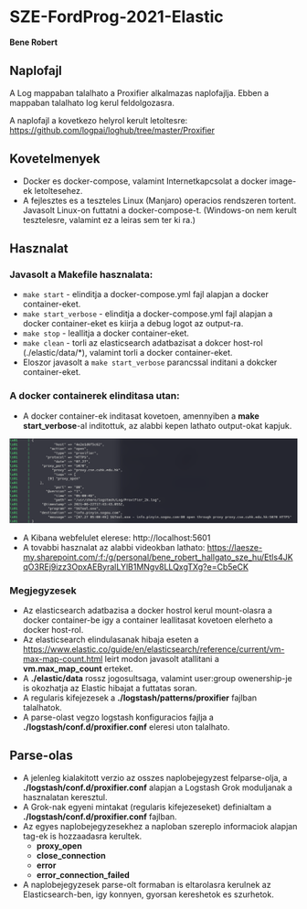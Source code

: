 # SZE-FordProg-2021-Elastic
**Bene Robert**

## Naplofajl
A Log mappaban talalhato a Proxifier alkalmazas naplofajlja. Ebben a mappaban talalhato log kerul feldolgozasra.  

A naplofajl a kovetkezo helyrol kerult letoltesre:
https://github.com/logpai/loghub/tree/master/Proxifier

## Kovetelmenyek
 - Docker es docker-compose, valamint Internetkapcsolat a docker image-ek letoltesehez.  
 - A fejlesztes es a teszteles Linux (Manjaro) operacios rendszeren tortent. Javasolt Linux-on futtatni a docker-compose-t. (Windows-on nem kerult tesztelesre, valamint ez a leiras sem ter ki ra.)

## Hasznalat
### Javasolt a Makefile hasznalata:  
 - `make start` - elinditja a docker-compose.yml fajl alapjan a docker container-eket.
 - `make start_verbose` - elinditja a docker-compose.yml fajl alapjan a docker container-eket es kiirja a debug logot az output-ra.
 - `make stop` - leallitja a docker container-eket.
 - `make clean` - torli az elasticsearch adatbazisat a dokcer host-rol (./elastic/data/*), valamint torli a docker container-eket.
 - Eloszor javasolt a `make start_verbose` parancssal inditani a dokcker container-eket.

### A docker containerek elinditasa utan:
 - A docker container-ek inditasat kovetoen, amennyiben a **make start_verbose**-al inditottuk, az alabbi kepen lathato output-okat kapjuk.

![alt text](parse.png)

 - A Kibana webfelulet elerese: http://localhost:5601
 - A tovabbi hasznalat az alabbi videokban lathato: https://laesze-my.sharepoint.com/:f:/g/personal/bene_robert_hallgato_sze_hu/Etls4JKqO3REj9izz3OpxAEByralLYlB1MNgv8LLQxgTXg?e=Cb5eCK
 
### Megjegyzesek 
 - Az elasticsearch adatbazisa a docker hostrol kerul mount-olasra a docker container-be igy a container leallitasat kovetoen elerheto a docker host-rol.
 - Az elasticsearch elindulasanak hibaja eseten a https://www.elastic.co/guide/en/elasticsearch/reference/current/vm-max-map-count.html leirt modon javasolt atallitani a **vm.max_map_count** erteket.
 - A **./elastic/data** rossz jogosultsaga, valamint user:group owenership-je is okozhatja az Elastic hibajat a futtatas soran.
 - A regularis kifejezesek a **./logstash/patterns/proxifier** fajlban talalhatok.
 - A parse-olast vegzo logstash konfiguracios fajlja a **./logstash/conf.d/proxifier.conf** eleresi uton talalhato.

## Parse-olas
 - A jelenleg kialakitott verzio az osszes naplobejegyzest felparse-olja, a **./logstash/conf.d/proxifier.conf** alapjan a Logstash Grok moduljanak a hasznalatan keresztul.
 - A Grok-nak egyeni mintakat (regularis kifejezeseket) definialtam a **./logstash/conf.d/proxifier.conf** fajlban.
 - Az egyes naplobejegyzesekhez a naploban szereplo informaciok alapjan tag-ek is hozzaadasra kerultek.
    - **proxy_open**
    - **close_connection**
    - **error**
    - **error_connection_failed**
 - A naplobejegyzesek parse-olt formaban is eltarolasra kerulnek az Elasticsearch-ben, igy konnyen, gyorsan kereshetok es szurhetok.
